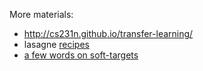 More materials:
- http://cs231n.github.io/transfer-learning/
- lasagne [recipes](https://github.com/Lasagne/Recipes)
- [a few words on soft-targets](http://www.kdnuggets.com/2015/05/dark-knowledge-neural-network.html)
